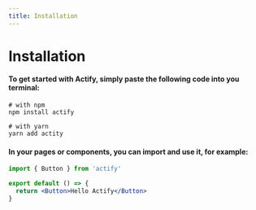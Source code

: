 ```yaml
---
title: Installation
---
```


# Installation

#### To get started with Actify, simply paste the following code into you terminal:

```shell
# with npm
npm install actify

# with yarn
yarn add actity
```

#### In your pages or components, you can import and use it, for example:

```jsx
import { Button } from 'actify'

export default () => {
  return <Button>Hello Actify</Button>
}
```
